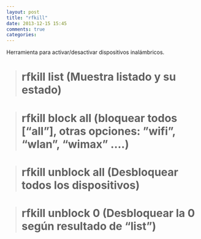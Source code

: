 ```yaml
---
layout: post
title: "rfkill"
date: 2013-12-15 15:45
comments: true
categories: 
---
```

Herramienta para activar/desactivar dispositivos inalámbricos.

># rfkill list (Muestra listado y su estado)

># rfkill block all (bloquear todos [“all”], otras opciones: ”wifi”, “wlan”, “wimax” ….)

># rfkill unblock all (Desbloquear todos los dispositivos)

># rfkill unblock 0 (Desbloquear la 0 según resultado de “list”)

